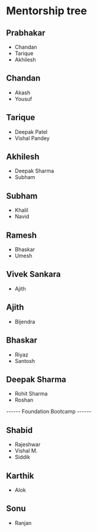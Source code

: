 # Mentorship tree

## Prabhakar
- Chandan
- Tarique
- Akhilesh

## Chandan
- Akash
- Yousuf

## Tarique
- Deepak Patel
- Vishal Pandey

## Akhilesh
- Deepak Sharma
- Subham

## Subham
- Khalil
- Navid

## Ramesh
- Bhaskar
- Umesh

## Vivek Sankara
- Ajith

## Ajith
- Bijendra

## Bhaskar
- Riyaz
- Santosh

## Deepak Sharma
- Rohit Sharma
- Roshan

------ Foundation Bootcamp ------

## Shabid
- Rajeshwar
- Vishal M.
- Siddik

## Karthik
- Alok

## Sonu
- Ranjan
